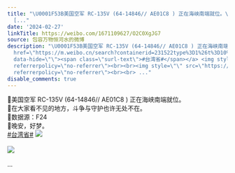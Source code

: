 ```yaml
---
title: "\U0001F53B美国空军 RC-135V (64-14846// AE01C8 ) 正在海峡南端就位。\U0001F53B在大家看不见的地方，斗争与守护也许无处不在。\U0001F53B数据源：F24\U0001F53B晚安，好梦。#台湾省#
  [..."
date: '2024-02-27'
linkTitle: https://weibo.com/1671109627/O2C0XgJG7
source: 包容万物恒河水的微博
description: "\U0001F53B美国空军 RC-135V (64-14846// AE01C8 ) 正在海峡南端就位。<br>\U0001F53B在大家看不见的地方，斗争与守护也许无处不在。<br>\U0001F53B数据源：F24<br>\U0001F53B晚安，好梦。<br><a
  href=\"https://m.weibo.cn/search?containerid=231522type%3D1%26t%3D10%26q%3D%23%E5%8F%B0%E6%B9%BE%E7%9C%81%23&amp;isnewpage=1\"
  data-hide=\"\"><span class=\"surl-text\">#台湾省#</span></a> <img style=\"\" src=\"https://tvax4.sinaimg.cn/large/639b1bfbgy1hn8mfp8qg9j21cu0l5gp6.jpg\"
  referrerpolicy=\"no-referrer\"><br><br><img style=\"\" src=\"https://tvax3.sinaimg.cn/large/639b1bfbgy1hn8mfpp76pj22ce1fgwul.jpg\"
  referrerpolicy=\"no-referrer\"><br><br> ..."
disable_comments: true
---
```

🔻美国空军 RC-135V (64-14846// AE01C8 ) 正在海峡南端就位。<br>🔻在大家看不见的地方，斗争与守护也许无处不在。<br>🔻数据源：F24<br>🔻晚安，好梦。<br><a href="https://m.weibo.cn/search?containerid=231522type%3D1%26t%3D10%26q%3D%23%E5%8F%B0%E6%B9%BE%E7%9C%81%23&amp;isnewpage=1" data-hide=""><span class="surl-text">#台湾省#</span></a> <img style="" src="https://tvax4.sinaimg.cn/large/639b1bfbgy1hn8mfp8qg9j21cu0l5gp6.jpg" referrerpolicy="no-referrer"><br><br><img style="" src="https://tvax3.sinaimg.cn/large/639b1bfbgy1hn8mfpp76pj22ce1fgwul.jpg" referrerpolicy="no-referrer"><br><br> ...
